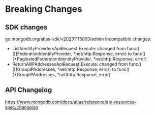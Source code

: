 # Breaking Changes

## SDK changes

go.mongodb.org/atlas-sdk/v20231115009/admin
Incompatible changes:

- ListIdentityProvidersApiRequest.Execute: changed from func() ([]FederationIdentityProvider, *net/http.Response, error) to func() (*PaginatedFederationIdentityProvider, \*net/http.Response, error)
- ReturnAllIPAddressesApiRequest.Execute: changed from func() ([]GroupIPAddresses, *net/http.Response, error) to func() (*GroupIPAddresses, \*net/http.Response, error)

## API Changelog

https://www.mongodb.com/docs/atlas/reference/api-resources-spec/changelog
